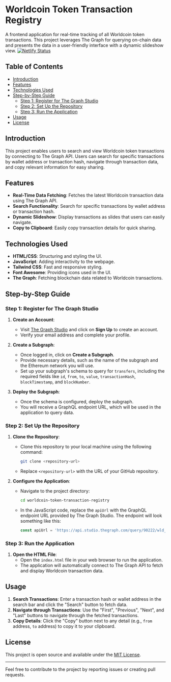 # Worldcoin Token Transaction Registry

A frontend application for real-time tracking of all Worldcoin token transactions. This project leverages The Graph for querying on-chain data and presents the data in a user-friendly interface with a dynamic slideshow view.
[![Netlify Status](https://api.netlify.com/api/v1/badges/c56ce479-e019-467b-ac14-3eff363d834c/deploy-status)](https://app.netlify.com/sites/wld-explorer/deploys)
## Table of Contents
- [Introduction](#introduction)
- [Features](#features)
- [Technologies Used](#technologies-used)
- [Step-by-Step Guide](#step-by-step-guide)
  - [Step 1: Register for The Graph Studio](#step-1-register-for-the-graph-studio)
  - [Step 2: Set Up the Repository](#step-2-set-up-the-repository)
  - [Step 3: Run the Application](#step-3-run-the-application)
- [Usage](#usage)
- [License](#license)

## Introduction
This project enables users to search and view Worldcoin token transactions by connecting to The Graph API. Users can search for specific transactions by wallet address or transaction hash, navigate through transaction data, and copy relevant information for easy sharing.

## Features
- **Real-Time Data Fetching**: Fetches the latest Worldcoin transaction data using The Graph API.
- **Search Functionality**: Search for specific transactions by wallet address or transaction hash.
- **Dynamic Slideshow**: Display transactions as slides that users can easily navigate.
- **Copy to Clipboard**: Easily copy transaction details for quick sharing.

## Technologies Used
- **HTML/CSS**: Structuring and styling the UI.
- **JavaScript**: Adding interactivity to the webpage.
- **Tailwind CSS**: Fast and responsive styling.
- **Font Awesome**: Providing icons used in the UI.
- **The Graph**: Fetching blockchain data related to Worldcoin transactions.

## Step-by-Step Guide

### Step 1: Register for The Graph Studio
1. **Create an Account**: 
   - Visit [The Graph Studio](https://thegraph.com/studio/) and click on **Sign Up** to create an account.
   - Verify your email address and complete your profile.

2. **Create a Subgraph**:
   - Once logged in, click on **Create a Subgraph**.
   - Provide necessary details, such as the name of the subgraph and the Ethereum network you will use.
   - Set up your subgraph's schema to query for `transfers`, including the required fields like `id`, `from`, `to`, `value`, `transactionHash`, `blockTimestamp`, and `blockNumber`.

3. **Deploy the Subgraph**:
   - Once the schema is configured, deploy the subgraph.
   - You will receive a GraphQL endpoint URL, which will be used in the application to query data.

### Step 2: Set Up the Repository
1. **Clone the Repository**:
   - Clone this repository to your local machine using the following command:
     ```sh
     git clone <repository-url>
     ```
   - Replace `<repository-url>` with the URL of your GitHub repository.

2. **Configure the Application**:
   - Navigate to the project directory:
     ```sh
     cd worldcoin-token-transaction-registry
     ```
   - In the JavaScript code, replace the `apiUrl` with the GraphQL endpoint URL provided by The Graph Studio. The endpoint will look something like this:
     ```javascript
     const apiUrl = 'https://api.studio.thegraph.com/query/90222/wld_explorer/version/latest';
     ```

### Step 3: Run the Application
1. **Open the HTML File**:
   - Open the `index.html` file in your web browser to run the application.
   - The application will automatically connect to The Graph API to fetch and display Worldcoin transaction data.

## Usage
1. **Search Transactions**: Enter a transaction hash or wallet address in the search bar and click the "Search" button to fetch data.
2. **Navigate through Transactions**: Use the "First", "Previous", "Next", and "Last" buttons to navigate through the fetched transactions.
3. **Copy Details**: Click the "Copy" button next to any detail (e.g., `from` address, `to` address) to copy it to your clipboard.

## License
This project is open source and available under the [MIT License](LICENSE).

---

Feel free to contribute to the project by reporting issues or creating pull requests.
